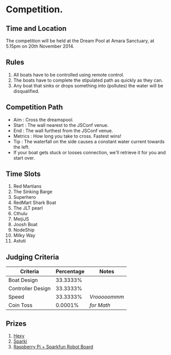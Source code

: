 # Competition.

## Time and Location

The competition will be held at the Dream Pool at Amara Sanctuary, at 5.15pm on 20th November 2014.

## Rules

1. All boats have to be controlled using remote control.
2. The boats have to complete the stipulated path as quickly as they can.
3. Any boat that sinks or drops something into (pollutes) the water will be disqualified.

## Competition Path

- Aim : Cross the dreamspool.
- Start : The wall nearest to the JSConf venue.
- End : The wall furthest from the JSConf venue.
- Metrics : How long you take to cross. Fastest wins!
- Tip : The waterfall on the side causes a constant water current towards the left.
- If your boat gets stuck or looses connection, we'll retrieve it for you and start over.


## Time Slots

1. Red Martians
2. The Sinking Barge
3. Superhero
4. RedMart Shark Boat
5. The JLT pearl
6. Cthulu
7. MeijiJS
8. Joosh Boat
9. NodeShip
10. Milky Way
11. Astuti


## Judging Criteria

| Criteria | Percentage | Notes |
| --- | --- | --- |
| Boat Design | 33.3333% | |
| Controller Design | 33.3333% | |
| Speed | 33.3333% | _Vrooooommm_ |
| Coin Toss | 0.0001% | _for Math_ |

## Prizes

1. [Hexy](http://arcbotics.com/products/hexy/)
2. [Sparki](http://arcbotics.com/products/sparki/)
3. [Raspberry Pi + Sparkfun Robot Board](https://www.sparkfun.com/products/11561)
